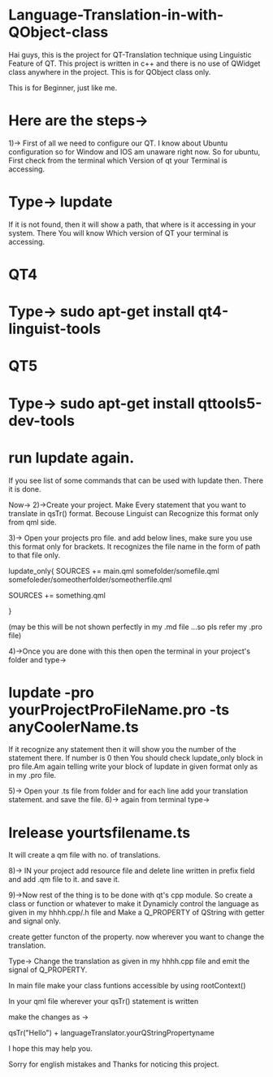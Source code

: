 # Language-Translation-in-with-QObject-class
Hai guys, this is the project for QT-Translation technique using Linguistic Feature of QT. This project is written in c++ and there is no use of QWidget class anywhere in the project. This is for QObject class only.

This is for Beginner, just like me.

# Here are the steps->
1)-> First of all we need to configure our QT. I know about Ubuntu configuration so for Window and IOS am unaware right now. So for ubuntu, First check from the terminal which Version of qt your Terminal is accessing. 
# Type-> lupdate
If it is not found, then it will show a path, that where is it accessing in your system. There You will know Which version of QT your terminal is accessing.

# QT4
# Type-> sudo apt-get install qt4-linguist-tools


# QT5
# Type-> sudo apt-get install qttools5-dev-tools

# run lupdate again.
If you see list of some commands that can be used with lupdate then. There it is done.


Now->
2)->Create your project. Make Every statement that you want to translate in qsTr() format. Becouse Linguist can Recognize this format only from qml side.

3)-> Open your projects pro file. and add below lines, make sure you use this format only for brackets. It recognizes the file name in the form of path to that file only.

lupdate_only{
 SOURCES += main.qml somefolder/somefile.qml somefoleder/someotherfolder/someotherfile.qml
 
 SOURCES += something.qml
 
}

(may be this will be not shown perfectly in my .md file ...so pls refer my .pro file)

4)->Once you are done with this then open the terminal in your project's folder and type->
# lupdate -pro yourProjectProFileName.pro -ts anyCoolerName.ts

If it recognize any statement then it will show you the number of the statement there. If number is 0 then You should check lupdate_only block in pro file.Am again telling write your block of lupdate in given format only as in my .pro file.

5)-> Open your .ts file from folder and for each line add your translation statement. and save the file. 
6)-> again from terminal type->
# lrelease yourtsfilename.ts
It will create a qm file with no. of translations.


8)-> IN your project add resource file and delete line written in prefix field and add .qm file to it. and save it. 

9)->Now rest of the thing is to be done with qt's cpp module. So create a class or function or whatever to make it Dynamicly control the language as given in my hhhh.cpp/.h file and Make a Q_PROPERTY of QString with getter and signal only.

create getter functon of the property.
now wherever you want to change the translation.

Type->
 Change the translation as given in my hhhh.cpp file and emit the signal of Q_PROPERTY.
 
 In main file make your class funtions accessible by using rootContext()
 
 In your qml file wherever your qsTr() statement is written
 
 make the changes as -> 
 
 qsTr("Hello") + languageTranslator.yourQStringPropertyname
 
 
 
 I hope this may help you. 
 
 Sorry for english mistakes and Thanks for noticing this project.


